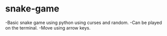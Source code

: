# snake-game

-Basic snake game using python using curses and random. 
-Can be played on the terminal. 
-Move using arrow keys.
